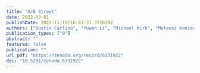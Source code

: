 ```yaml
---
title: "A/B Street"
date: 2022-03-01
publishDate: 2022-11-19T16:03:31.372619Z
authors: ["Dustin Carlino", "Yuwen Li", "Michael Kirk", "Mateusz Konieczny", "Gedalia Kott", " Bruce", "Javed Nissar", "Trevor Nederlof", "Vinzent Steinberg", "Robin Lovelace", "Marcel Dejean", " Orestis", "Rémi Lauzier", " Sam", "Andrew Wei", "Brian Lewis", "Christopher Schmidt", "Dmitriy Serdyuk", "Filip Czaplicki", " Fullstop000", "Jeff Raymakers", "Jeremias Volker", "Kyle Huston", "Lorenz Schmid", "Max Shenfield", "Nick Schimek", "Tim Newsome", " Tobias", " Andi", " moo"]
publication_types: ["0"]
abstract: ""
featured: false
publication: ""
url_pdf: "https://zenodo.org/record/6331922"
doi: "10.5281/zenodo.6331922"
---
```


